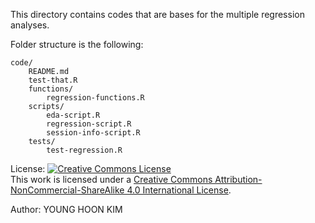 This directory contains codes that are bases for the multiple regression analyses.

Folder structure is the following:
```
code/
    README.md
    test-that.R
    functions/
        regression-functions.R
    scripts/
        eda-script.R
        regression-script.R
        session-info-script.R
    tests/
        test-regression.R
```

License:
<a rel="license" href="http://creativecommons.org/licenses/by-nc-sa/4.0/"><img alt="Creative Commons License" style="border-width:0" src="https://i.creativecommons.org/l/by-nc-sa/4.0/88x31.png" /></a><br />This work is licensed under a <a rel="license" href="http://creativecommons.org/licenses/by-nc-sa/4.0/">Creative Commons Attribution-NonCommercial-ShareAlike 4.0 International License</a>.

Author: YOUNG HOON KIM